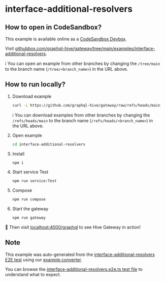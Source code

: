 # interface-additional-resolvers

## How to open in CodeSandbox?

This example is available online as a [CodeSandbox Devbox](https://codesandbox.io/docs/learn/devboxes/overview).

Visit [githubbox.com/graphql-hive/gateway/tree/main/examples/interface-additional-resolvers](https://githubbox.com/graphql-hive/gateway/tree/main/examples/interface-additional-resolvers).

ℹ️ You can open an example from other branches by changing the `/tree/main` to the branch name (`/tree/<branch_name>`) in the URL above.

## How to run locally?

1. Download example
   ```sh
   curl -L https://github.com/graphql-hive/gateway/raw/refs/heads/main/examples/interface-additional-resolvers/example.tar.gz | tar -x
   ```

   ℹ️ You can download examples from other branches by changing the `/refs/heads/main` to the branch name (`/refs/heads/<branch_name>`) in the URL above.

1. Open example
   ```sh
   cd interface-additional-resolvers
   ```
1. Install
   ```sh
   npm i
   ```
1. Start service Test
   ```sh
   npm run service:Test
   ```
1. Compose
   ```sh
   npm run compose
   ```
1. Start the gateway
   ```sh
   npm run gateway
   ```

🚀 Then visit [localhost:4000/graphql](http://localhost:4000/graphql) to see Hive Gateway in action!

## Note

This example was auto-generated from the [interface-additional-resolvers E2E test](/e2e/interface-additional-resolvers) using our [example converter](/internal/examples).

You can browse the [interface-additional-resolvers.e2e.ts test file](/e2e/interface-additional-resolvers/interface-additional-resolvers.e2e.ts) to understand what to expect.
